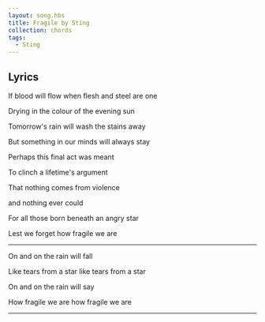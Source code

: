 ```yaml
---
layout: song.hbs
title: Fragile by Sting
collection: chords
tags:
  - Sting
---
```


<youtube-renderer data-youtubeid="lB6a-iD6ZOY"></youtube-renderer>

## Lyrics

If blood will flow when flesh and steel are one

Drying in the colour of the evening sun

Tomorrow's rain will wash the stains away

But something in our minds will always stay

Perhaps this final act was meant

To clinch a lifetime's argument

That nothing comes from violence 

and nothing ever could

For all those born beneath an angry star

Lest we forget how fragile we are

--- 

On and on the rain will fall

Like tears from a star like tears from a star

On and on the rain will say

How fragile we are how fragile we are

---

<alphatab-renderer data-src="./fragile-sting.gp3"></alphatab-renderer>

